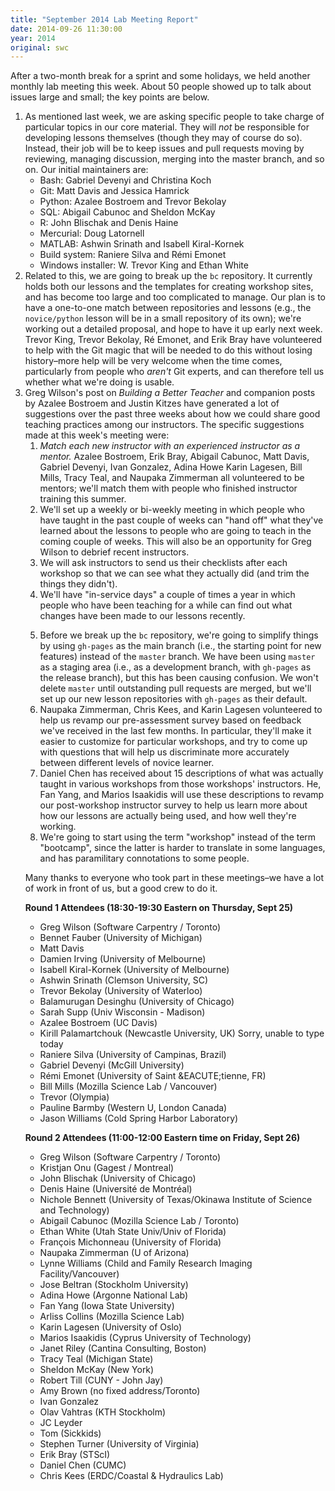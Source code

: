 ```yaml
---
title: "September 2014 Lab Meeting Report"
date: 2014-09-26 11:30:00
year: 2014
original: swc
---
```

<p>
After a two-month break for a sprint and some holidays,
we held another monthly lab meeting this week.
About 50 people showed up to talk about issues large and small;
the key points are below.
</p>
<ol>
<li>
As mentioned last week,
we are asking specific people to take charge of particular topics in our core material.
They will <em>not</em> be responsible for developing lessons themselves
(though they may of course do so).
Instead,
their job will be to keep issues and pull requests moving by reviewing,
managing discussion,
merging into the master branch,
and so on.
Our initial maintainers are:
<ul>
<li>Bash: Gabriel Devenyi and Christina Koch</li>
<li>Git: Matt Davis and Jessica Hamrick</li>
<li>Python: Azalee Bostroem and Trevor Bekolay</li>
<li>SQL: Abigail Cabunoc and Sheldon McKay</li>
<li>R: John Blischak and Denis Haine</li>
<li>Mercurial: Doug Latornell</li>
<li>MATLAB: Ashwin Srinath and Isabell Kiral-Kornek</li>
<li>Build system: Raniere Silva and Rémi Emonet</li>
<li>Windows installer: W. Trevor King and Ethan White</li>
</ul>
</li>
<li>
Related to this,
we are going to break up the <code>bc</code> repository.
It currently holds both our lessons and the templates for creating workshop sites,
and has become too large and too complicated to manage.
Our plan is to have a one-to-one match between repositories and lessons
(e.g., the <code>novice/python</code> lesson will be in a small repository of its own);
we're working out a detailed proposal,
and hope to have it up early next week.
Trevor King, Trevor Bekolay, Ré Emonet, and Erik Bray have volunteered to help
with the Git magic that will be needed to do this without losing history–more help
will be very welcome when the time comes,
particularly from people who <em>aren't</em> Git experts,
and can therefore tell us whether what we're doing is usable.
</li>
<li>
Greg Wilson's post on <em>Building a Better Teacher</em>
and companion posts by Azalee Bostroem and Justin Kitzes
have generated a lot of suggestions over the past three weeks
about how we could share good teaching practices among our instructors.
The specific suggestions made at this week's meeting were:
<ol>
  <li>
      <em>Match each new instructor with an experienced instructor as a mentor.</em>
      Azalee Bostroem,
      Erik Bray,
      Abigail Cabunoc,
      Matt Davis,
      Gabriel Devenyi,
      Ivan Gonzalez,
      Adina Howe
      Karin Lagesen,
      Bill Mills,
      Tracy Teal,
      and Naupaka Zimmerman
      all volunteered to be mentors;
      we'll match them with people who finished instructor training this summer.
  </li>
  <li>
      We'll set up a weekly or bi-weekly meeting in which
      people who have taught in the past couple of weeks
      can "hand off" what they've learned about the lessons
      to people who are going to teach in the coming couple of weeks.
      This will also be an opportunity for Greg Wilson to debrief recent instructors.
  </li>
  <li>
      We will ask instructors to send us their checklists after each workshop
      so that we can see what they actually did
      (and trim the things they didn't).
  </li>
  <li>
      We'll have "in-service days" a couple of times a year
      in which people who have been teaching for a while
      can find out what changes have been made to our lessons recently.
  </li>
</ul>
</p>
</li>
<li>
Before we break up the <code>bc</code> repository,
we're going to simplify things by using <code>gh-pages</code> as the main branch
(i.e., the starting point for new features)
instead of the <code>master</code> branch.
We have been using <code>master</code> as a staging area
(i.e., as a development branch, with <code>gh-pages</code> as the release branch),
but this has been causing confusion.
We won't delete <code>master</code> until outstanding pull requests are merged,
but we'll set up our new lesson repositories with <code>gh-pages</code> as their default.
</li>
<li>
Naupaka Zimmerman, Chris Kees, and Karin Lagesen volunteered to help us revamp
our pre-assessment survey
based on feedback we've received in the last few months.
In particular,
they'll make it easier to customize for particular workshops,
and try to come up with questions that will help us discriminate more accurately
between different levels of novice learner.
</li>
<li>
Daniel Chen has received about 15 descriptions of what was actually taught in various workshops
from those workshops' instructors.
He, Fan Yang, and Marios Isaakidis will use these descriptions
to revamp our post-workshop instructor survey
to help us learn more about how our lessons are actually being used,
and how well they're working.
</li>
<li>
We're going to start using the term "workshop" instead of the term "bootcamp",
since the latter is harder to translate in some languages,
and has paramilitary connotations to some people.
</li>
</ol>

Many thanks to everyone who took part in these meetings–we have a lot of work in front of us,
but a good crew to do it.

<p><strong>Round 1 Attendees (18:30-19:30 Eastern on Thursday, Sept 25)</strong></p>
<ul>
<li>Greg Wilson (Software Carpentry / Toronto)</li>
<li>Bennet Fauber (University of Michigan)</li>
<li>Matt Davis</li>
<li>Damien Irving (University of Melbourne)</li>
<li>Isabell Kiral-Kornek (University of Melbourne)</li>
<li>Ashwin Srinath (Clemson University, SC)</li>
<li>Trevor Bekolay (University of Waterloo)</li>
<li>Balamurugan Desinghu (University of Chicago)</li>
<li>Sarah Supp (Univ Wisconsin - Madison)</li>
<li>Azalee Bostroem (UC Davis)</li>
<li>Kirill Palamartchouk (Newcastle University, UK) Sorry, unable to type today</li>
<li>Raniere Silva (University of Campinas, Brazil)</li>
<li>Gabriel Devenyi (McGill University)</li>
<li>Rémi Emonet (University of Saint &EACUTE;tienne, FR)</li>
<li>Bill Mills (Mozilla Science Lab / Vancouver)</li>
<li>Trevor (Olympia)</li>
<li>Pauline Barmby (Western U, London Canada)</li>
<li>Jason Williams (Cold Spring Harbor Laboratory)</li>
</ul>

<p><strong>Round 2 Attendees (11:00-12:00 Eastern time on Friday, Sept 26)</strong></p>
<ul>
<li>Greg Wilson (Software Carpentry / Toronto)</li>
<li>Kristjan Onu (Gagest / Montreal)</li>
<li>John Blischak (University of Chicago)</li>
<li>Denis Haine (Université de Montréal)</li>
<li>Nichole Bennett (University of Texas/Okinawa Institute of Science and Technology)</li>
<li>Abigail Cabunoc (Mozilla Science Lab / Toronto)</li>
<li>Ethan White (Utah State Univ/Univ of Florida)</li>
<li>Fran&ccedil;ois Michonneau (University of Florida)</li>
<li>Naupaka Zimmerman (U of Arizona)</li>
<li>Lynne Williams (Child and Family Research Imaging Facility/Vancouver)</li>
<li>Jose Beltran (Stockholm University)</li>
<li>Adina Howe (Argonne National Lab)</li>
<li>Fan Yang (Iowa State University)</li>
<li>Arliss Collins (Mozilla Science Lab)</li>
<li>Karin Lagesen (University of Oslo)</li>
<li>Marios Isaakidis (Cyprus University of Technology)</li>
<li>Janet Riley (Cantina Consulting, Boston)</li>
<li>Tracy Teal (Michigan State)</li>
<li>Sheldon McKay (New York)</li>
<li>Robert Till (CUNY - John Jay)</li>
<li>Amy Brown (no fixed address/Toronto)</li>
<li>Ivan Gonzalez</li>
<li>Olav Vahtras (KTH Stockholm)</li>
<li>JC Leyder</li>
<li>Tom (Sickkids)</li>
<li>Stephen Turner (University of Virginia)</li>
<li>Erik Bray (STScI)</li>
<li>Daniel Chen (CUMC)</li>
<li>Chris Kees (ERDC/Coastal &amp; Hydraulics Lab)</li>
</ul>
